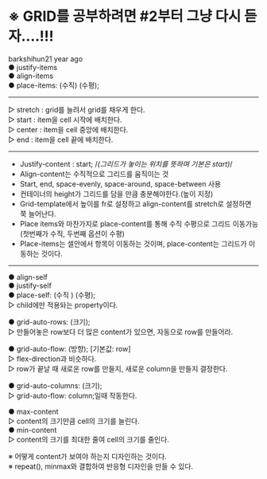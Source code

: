 
# ※ GRID를 공부하려면 #2부터 그냥 다시 듣자....!!!


barkshihun21 year ago <br>
● justify-items <br>
● align-items <br> 
● place-items: (수직) (수평); <br>

<hr>

▷ stretch : grid를 늘려서 grid를 채우게 한다. <br>
▷ start : item을 cell 시작에 배치한다. <br>
▷ center : item을 cell 중앙에 배치한다. <br>
▷ end : item을 cell 끝에 배치한다. <br>

<hr>

- Justify-content : start; /*(그리드가 놓이는 위치를 뜻하며 기본은 start)*/ <br>
- Align-content는 수직적으로 그리드를 움직이는 것 <br> 
- Start, end, space-evenly, space-around, space-between 사용 <br>
- 컨테이너의 height가 그리드를 담을 만큼 충분해야한다.(높이 지정) <br>
- Grid-template에서 높이를 fr로 설정하고 align-content를 stretch로 설정하면 쭉 늘어난다. <br>
- Place items와 마찬가지로 place-content를 통해 수직 수평으로 그리드 이동가능(첫번째가 수직, 두번째 옵션이 수평) <br>
- Place-items는 셀안에서 항목이 이동하는 것이며, place-content는 그리드가 이동하는 것이다. <br>

<hr>

● align-self <br>
● justify-self <br>
● place-self: (수직 ) (수평); <br>
▷ child에만 적용돠는 property이다. <br>

● grid-auto-rows: (크기); <br>
▷ 만들어놓은 row보다 더 많은 content가 있으면, 자동으로 row를 만들어라. <br>

● grid-auto-flow: (방향); [기본값: row] <br>
▷ flex-direction과 비슷하다. <br>
▷ row가 끝날 때 새로운 row를 만들지, 새로운 column을 만들지 결정한다. <br>

● grid-auto-columns: (크기); <br>
▷ grid-auto-flow: column;일때 작동한다. <br>


● max-content <br>
▷ content의 크기만큼 cell의 크기를 늘린다. <br>
● min-content <br>
▷ content의 크기를 최대한 줄여 cell의 크기를 줄인다. <br>

※ 어떻게 content가 보여야 하는지 디자인하는 것이다. <br>
※ repeat(), minmax와 결합하여 반응형 디자인을 만들 수 있다.

